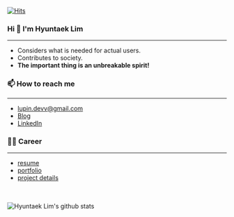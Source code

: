[![Hits](https://hits.seeyoufarm.com/api/count/incr/badge.svg?url=https%3A%2F%2Fgithub.com%2FdevLupin&count_bg=%2379C83D&title_bg=%23555555&icon=&icon_color=%233FCFD3&title=hits&edge_flat=false)](https://hits.seeyoufarm.com)

### Hi  👋 I'm Hyuntaek Lim
<hr>

- Considers what is needed for actual users.
- Contributes to society.
- **The important thing is an unbreakable spirit!**

### 📫 How to reach me
<hr>

- lupin.devv@gmail.com
- [Blog](https://devlupin.github.io/)
- [LinkedIn](https://www.linkedin.com/in/hyuntaek-lim-0a460b20b/)

### 👩‍💻 Career
<hr>

- [resume](https://drive.google.com/file/d/13yA8zhC3A9brC0NlEhQH_Z74NwBkT4MR/view?usp=sharing)
- [portfolio](https://drive.google.com/file/d/1IgACclhT3N3pkKdWmzXcfi0lr7cHf80r/view?usp=sharing)
- [project details](https://drive.google.com/file/d/1KBuuNRrdaNXpyi-xePlHKfX5XN8PFey0/view?usp=sharing)


<br/><br/>
![Hyuntaek Lim's github stats](https://github-readme-stats.vercel.app/api?username=devLupin&show_icons=true&theme=tokyonight)
